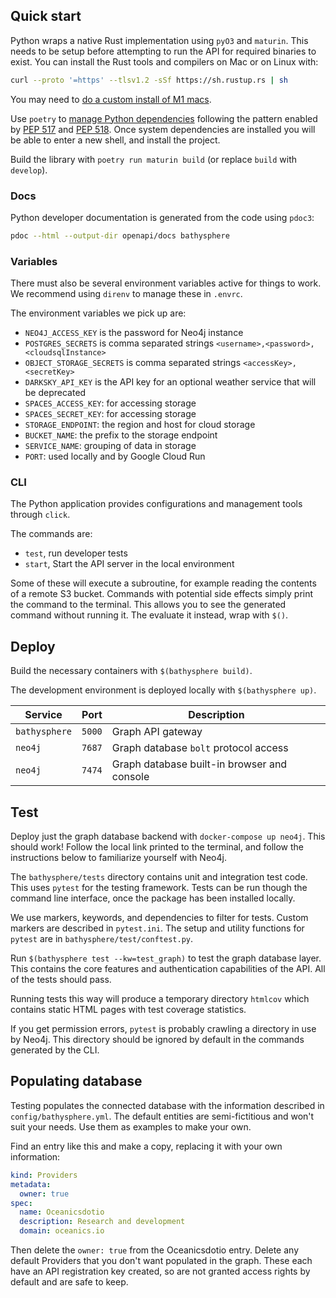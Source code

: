 ## Quick start

Python wraps a native Rust implementation using `pyO3` and `maturin`. This needs to be setup before attempting to run the API for required binaries to exist. You can install the Rust tools and compilers on Mac or on Linux with: 
```bash
curl --proto '=https' --tlsv1.2 -sSf https://sh.rustup.rs | sh
```
You may need to [do a custom install of M1 macs](`https://stackoverflow.com/questions/28124221/error-linking-with-cc-failed-exit-code-1`). 

Use `poetry` to [manage Python dependencies](https://github.com/python-poetry/poetry) following the pattern enabled by [PEP 517](https://www.python.org/dev/peps/pep-0517/) and [PEP 518](https://www.python.org/dev/peps/pep-0518/). Once system dependencies are installed you will be able to enter a new shell, and install the project.

Build the library with `poetry run maturin build` (or replace `build` with `develop`). 



### Docs

Python developer documentation is generated from the code using `pdoc3`:

``` bash
pdoc --html --output-dir openapi/docs bathysphere
```



### Variables

There must also be several environment variables active for things to work. We recommend using `direnv` to manage these in `.envrc`.

The environment variables we pick up are:

- `NEO4J_ACCESS_KEY` is the password for Neo4j instance
- `POSTGRES_SECRETS` is comma separated strings `<username>,<password>,<cloudsqlInstance>`
- `OBJECT_STORAGE_SECRETS` is comma separated strings `<accessKey>,<secretKey>`
- `DARKSKY_API_KEY` is the API key for an optional weather service that will be deprecated
- `SPACES_ACCESS_KEY`: for accessing storage
- `SPACES_SECRET_KEY`: for accessing storage
- `STORAGE_ENDPOINT`: the region and host for cloud storage
- `BUCKET_NAME`: the prefix to the storage endpoint
- `SERVICE_NAME`: grouping of data in storage
- `PORT`: used locally and by Google Cloud Run

### CLI

The Python application provides configurations and management tools through `click`.

The commands are:

- `test`, run developer tests
- `start`, Start the API server in the local environment

Some of these will execute a subroutine, for example reading the contents of a remote S3 bucket. Commands with potential side effects simply print the command to the terminal. This allows you to see the generated command without running it. The evaluate it instead, wrap with `$()`.

## Deploy

Build the necessary containers with `$(bathysphere build)`.

The development environment is deployed locally with `$(bathysphere up)`.

| Service             | Port   | Description                                 |
| ------------------- | ------ | ------------------------------------------- |
| `bathysphere`       | `5000` | Graph API gateway                           |
| `neo4j`             | `7687` | Graph database `bolt` protocol access       |
| `neo4j`             | `7474` | Graph database built-in browser and console |

## Test

Deploy just the graph database backend with `docker-compose up neo4j`. This should work! Follow the local link printed to the terminal, and follow the instructions below to familiarize yourself with Neo4j.

The `bathysphere/tests` directory contains unit and integration test code. This uses `pytest` for the testing framework. Tests can be run though the command line interface, once the package has been installed locally.

We use markers, keywords, and dependencies to filter for tests. Custom markers are described in `pytest.ini`. The setup and utility functions for `pytest` are in `bathysphere/test/conftest.py`.

Run `$(bathysphere test --kw=test_graph)` to test the graph database layer. This contains the core features and authentication capabilities of the API. All of the tests should pass.

Running tests this way will produce a temporary directory `htmlcov` which contains static HTML pages with test coverage statistics.

If you get permission errors, `pytest` is probably crawling a directory in use by Neo4j. This directory should be ignored by default in the commands generated by the CLI.

## Populating database

Testing populates the connected database with the information described in `config/bathysphere.yml`. The default entities are semi-fictitious and won't suit your needs. Use them as examples to make your own.

Find an entry like this and make a copy, replacing it with your own information:

```yaml
kind: Providers
metadata:
  owner: true
spec:
  name: Oceanicsdotio
  description: Research and development
  domain: oceanics.io
```

Then delete the `owner: true` from the Oceanicsdotio entry. Delete any default Providers that you don't want populated in the graph. These each have an API registration key created, so are not granted access rights by default and are safe to keep.  
